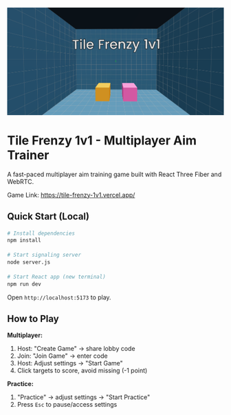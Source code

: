 ![Screenshot of the game](./public/game.png)

# Tile Frenzy 1v1 - Multiplayer Aim Trainer

A fast-paced multiplayer aim training game built with React Three Fiber and WebRTC.

Game Link:
https://tile-frenzy-1v1.vercel.app/

## Quick Start (Local)

```bash
# Install dependencies
npm install

# Start signaling server
node server.js

# Start React app (new terminal)
npm run dev
```

Open `http://localhost:5173` to play.

## How to Play

**Multiplayer:**
1. Host: "Create Game" → share lobby code
2. Join: "Join Game" → enter code
3. Host: Adjust settings → "Start Game"
4. Click targets to score, avoid missing (-1 point)

**Practice:**
1. "Practice" → adjust settings → "Start Practice"
2. Press `Esc` to pause/access settings
